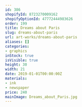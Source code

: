 ```yaml
---
id: 386
shopifyId: 8723270009162
shopifyOptionId: 47772444983626
order: 199
title: Dreams about Paris
slug: dreams-about-paris
url: art-works/dreams-about-paris
aliases: []
categories:
- graphics
inStock: true
isVisible: true
height: 30
width: 21
date: 2019-01-01T00:00:00Z
materials:
- ink
- newspaper
price: 240
mainImage: Dreams_about_Paris.jpg
---
```


